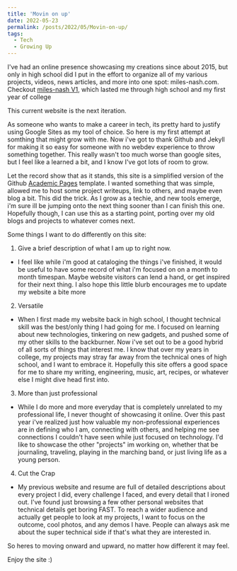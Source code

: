 ```yaml
---
title: 'Movin on up'
date: 2022-05-23
permalink: /posts/2022/05/Movin-on-up/
tags:
  - Tech
  - Growing Up
---
```




I've had an online presence showcasing my creations since about 2015, but only in high school did I put in the effort to organize all of my various projects, videos, news articles, and more into one spot: miles-nash.com.
Checkout [miles-nash V1](https://sites.google.com/view/milesnash/home), which lasted me through high school and my first year of college 

This current website is the next iteration.

As someone who wants to make a career in tech, its pretty hard to justify using Google Sites as my tool of choice. So here is my first attempt at somthing that might grow with me. Now i've got to thank Github and Jekyll for making it so easy for someone with no webdev experience to throw something together. This really wasn't too much worse than google sites, but I feel like a learned a bit, and I know I've got lots of room to grow. 

Let the record show that as it stands, this site is a simplified version of the Github [Academic Pages](https://github.com/academicpages/academicpages.github.io) template. I wanted something that was simple, allowed me to host some project writeups, link to others, and maybe even blog a bit. This did the trick. As I grow as a techie, and new tools emerge, i'm sure ill be jumping onto the next thing sooner than I can finish this one. Hopefully though, I can use this as a starting point, porting over my old blogs and projects to whatever comes next.

Some things I want to do differently on this site: 
1. Give a brief description of what I am up to right now.
  * I feel like while i'm good at cataloging the things i've finished, it would be useful to have some record of what i'm focused on on a month to month timespan. Maybe website visitors can lend a hand, or get inspired for their next thing. I also hope this little blurb encourages me to update my website a bite more

2. Versatile
  * When I first made my website back in high school, I thought technical skill was the best/only thing I had going for me. I focused on learning about new technologies, tinkering on new gadgets, and pushed some of my other skills to the backburner. Now i've set out to be a good hybrid of all sorts of things that interest me. I know that over my years in college, my projects may stray far away from the technical ones of high school, and I want to embrace it. Hopefully this site offers a good space for me to share my writing, engineering, music, art, recipes, or whatever else I might dive head first into.

3. More than just professional
  * While I do more and more everyday that is completely unrelated to my professional life, I never thought of showcasing it online. Over this past year i've realized just how valuable my non-professional experiences are in defining who I am, connecting with others, and helping me see connections I couldn't have seen while just focused on technology. I'd like to showcase the other "projects" im working on, whether that be journaling, traveling, playing in the marching band, or just living life as a young person. 

4. Cut the Crap
  * My previous website and resume are full of detailed descriptions about every project I did, every challenge I faced, and every detail that I ironed out. I've found just browsing a few other personal websites that technical details get boring FAST. To reach a wider audience and actually get people to look at my projects, I want to focus on the outcome, cool photos, and any demos I have. People can always ask me about the super technical side if that's what they are interested in.

So heres to moving onward and upward, no matter how different it may feel.

Enjoy the site :)
